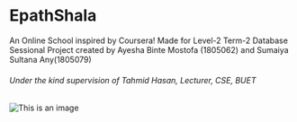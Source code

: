 # EpathShala
  An Online School inspired by Coursera!
  Made for Level-2 Term-2 Database Sessional Project created by  Ayesha Binte Mostofa (1805062) and Sumaiya Sultana Any(1805079) 
 ###### Under the kind supervision of Tahmid Hasan, Lecturer, CSE, BUET
![This is an image](https://is4-ssl.mzstatic.com/image/thumb/Purple123/v4/3b/8f/d1/3b8fd1d4-88fe-cde3-d6c3-c8912fe11a78/mzl.rqeledhl.png/392x696bb.png)
